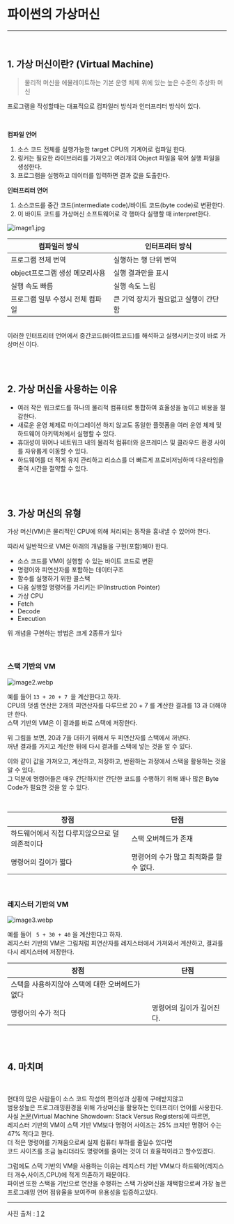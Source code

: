 

# 파이썬의 가상머신


---
<br>

## 1. 가상 머신이란? (Virtual Machine)

> 물리적 머신을 에뮬레이트하는 기본 운영 체제 위에 있는 높은 수준의 추상화 머신

프로그램을 작성할때는 대표적으로 컴파일러 방식과 인터프리터 방식이 있다.

<br>

__컴파일 언어__ 

1. 소스 코드 전체를 실행가능한 target CPU의 기계어로 컴파일 한다.
2. 링커는 필요한 라이브러리를 가져오고 여러개의 Object 파일을 묶어 실행 파일을 생성한다.
3. 프로그램을 실행하고 데이터를 입력하면 결과 값을 도출한다.


__인터프리터 언어__

1. 소스코드를 중간 코드(intermediate code)/바이트 코드(byte code)로 변환한다.
2. 이 바이트 코드를 가상머신 소프트웨어로 각 행마다 실행할 때 interpret한다.

![image1.jpg](https://velog.velcdn.com/images%2Fandthensome%2Fpost%2Fbdd46076-fd22-4911-8ca1-361244b1dbd1%2FCompilervrsinterpreter.jpg)




| 컴파일러 방식 | 인터프리터 방식 |
|----|----|
| 프로그램 전체 번역 | 실행하는 행 단위 번역 |
| object프로그램 생성 메모리사용 | 실행 결과만을 표시 |
| 실행 속도 빠름 | 실행 속도 느림|
| 프로그램 일부 수정시 전체 컴파일 | 큰 기억 장치가 필요없고 실행이 간단함 |


<br>
이러한 인터프리터 언어에서 중간코드(바이트코드)를 해석하고 실행시키는것이 바로 가상머신 이다.


<br><br>
 

## 2. 가상 머신을 사용하는 이유

* 여러 작은 워크로드를 하나의 물리적 컴퓨터로 통합하여 효율성을 높이고 비용을 절감한다.
* 새로운 운영 체제로 마이그레이션 하지 않고도 동일한 플랫폼을 여러 운영 체제 및 하드웨어 아키텍처에서 실행할 수 있다.
* 휴대성이 뛰어나 네트워크 내의 물리적 컴퓨터와 온프레미스 및 클라우드 환경 사이를 자유롭게 이동할 수 있다.
* 하드웨어를 더 적게 유지 관리하고 리소스를 더 빠르게 프로비저닝하며 다운타임을 줄여 시간을 절약할 수 있다.




<br><br>

## 3. 가상 머신의 유형

가상 머신(VM)은 물리적인 CPU에 의해 처리되는 동작을 흉내낼 수 있어야 한다.

따라서 일반적으로 VM은 아래의 개념들을 구현(포함)해야 한다.

* 소스 코드를 VM이 실행할 수 있는 바이트 코드로 변환
* 명령어와 피연산자를 포함하는 데이터구조
* 함수를 실행하기 위한 콜스택
* 다음 실행할 명령어를 가리키는 IP(Instruction Pointer)
* 가상 CPU
* Fetch
* Decode
* Execution

위 개념을 구현하는 방법은 크게 2종류가 있다

<br>

### __스택 기반의 VM__


![image2.webp](https://www.korecmblog.com/static/8e043c869194a515a101e1a79ffb0cf6/d00b9/image-20210424161514958.webp)

예를 들어 ```13 + 20 + 7 ```을 계산한다고 하자.<br>
CPU의 덧셈 연산은 2개의 피연산자를 다루므로 20 + 7 를 계산한 결과를 13 과 더해야만 한다.<br>
스택 기반의 VM은 이 결과를 바로 스택에 저장한다.<br>

위 그림을 보면, 20과 7을 더하기 위해서 두 피연산자를 스택에서 꺼낸다.<br>
꺼낸 결과를 가지고 계산한 뒤에 다시 결과를 스택에 넣는 것을 알 수 있다.

이와 같이 값을 가져오고, 계산하고, 저장하고, 반환하는 과정에서 스택을 활용하는 것을 알 수 있다. <br>
그 덕분에 명령어들은 매우 간단하지만 간단한 코드를 수행하기 위해 꽤나 많은 Byte Code가 필요한 것을 알 수 있다. <br>

<br>

| 장점 | 단점 |
|-----|------|
| 하드웨어에서 직접 다루지않으므로 덜 의존적이다 | 스택 오버헤드가 존재 |
| 명령어의 길이가 짧다 | 명령어의 수가 많고 최적화를 할수 없다. |

<br>


### __레지스터 기반의 VM__


![image3.webp](https://www.korecmblog.com/static/ad5c2b19156429c2e12c0f0cdf1b1e46/d00b9/image-20210424161523287.webp)


예를 들어 ``` 5 + 30 + 40``` 을 계산한다고 하자. <br>
레지스터 기반의 VM은 그림처럼 피연산자를 레지스터에서 가져와서 계산하고, 결과를 다시 레지스터에 저장한다.

| 장점 | 단점 |
|-----|------|
| 스택을 사용하지않아 스택에 대한 오버헤드가 없다 |  |
| 명령어의 수가 적다  | 명령어의 길이가 길어진다. |



<br>
<br>


## 4. 마치며

<br>

현대의 많은 사람들이 소스 코드 작성의 편의성과 상황에 구애받지않고 <br>
범용성높은 프로그래밍환경을 위해 가상머신을 활용하는 인터프리터 언어를 사용한다. <br>
사실 [논문](https://www.usenix.org/legacy/events/vee05/full_papers/p153-yunhe.pdf)(Virtual Machine Showdown: Stack Versus Registers)에 따르면, <br>
레지스터 기반의 VM이 스택 기반 VM보다 명령어 사이즈는 25% 크지만 명령어 수는 47% 적다고 한다. <br>
더 적은 명령어를 가져옴으로써 실제 컴퓨터 부하를 줄일수 있다면 <br>
코드 사이즈를 조금 늘리더라도 명령어를 줄이는 것이 더 효율적이라고 할수있겠다. <br>

그럼에도 스택 기반의 VM을 사용하는 이유는 레지스터 기반 VM보다 하드웨어(레지스터 개수,사이즈,CPU)에 적게 의존하기 때문이다. <br>
파이썬 또한 스택을 기반으로 연산을 수행하는 스택 가상머신을 채택함으로써 가장 높은 프로그래밍 언어 점유율을 보여주며 유용성을 입증하고있다. <br>



---


사진 출처 : [1](https://velog.io/@andthensome/%EC%BB%B4%ED%8C%8C%EC%9D%BC%EB%9F%AC-%EC%9D%B8%ED%84%B0%ED%94%84%EB%A6%AC%ED%84%B0#%EC%BB%B4%ED%8C%8C%EC%9D%BC%EB%9F%AC--%EC%9D%B8%ED%84%B0%ED%94%84%EB%A6%AC%ED%84%B0) [2](https://www.korecmblog.com/jvm-stack-and-register/) <br>
